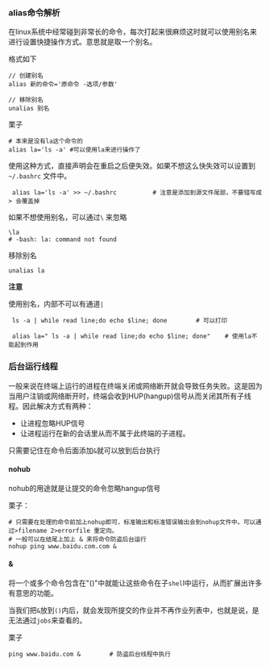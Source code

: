 ### alias命令解析

在linux系统中经常碰到非常长的命令，每次打起来很麻烦这时就可以使用别名来进行设置快捷操作方式。意思就是取一个别名。

格式如下

```
// 创建别名
alias 新的命令='原命令 -选项/参数'

// 移除别名
unalias 别名
```

栗子

```
# 本来是没有la这个命令的
alias la='ls -a' #可以使用la来进行操作了
```

使用这种方式，直接声明会在重启之后便失效。如果不想这么快失效可以设置到`~/.bashrc` 文件中。

```
 alias la='ls -a' >> ~/.bashrc 			# 注意是添加到源文件尾部，不要错写成 > 会覆盖掉
```

如果不想使用别名，可以通过`\` 来忽略

```
\la
# -bash: la: command not found
```

移除别名

```
unalias la
```

__注意__ 

使用别名，内部不可以有通道`|`

```
 ls -a | while read line;do echo $line; done		# 可以打印
 
 alias la=" ls -a | while read line;do echo $line; done" 	# 使用la不能起到作用
```



### 后台运行线程

一般来说在终端上运行的进程在终端关闭或网络断开就会导致任务失败。这是因为当用户注销或网络断开时，终端会收到HUP(hangup)信号从而关闭其所有子线程。因此解决方式有两种：

* 让进程忽略HUP信号
* 让进程运行在新的会话里从而不属于此终端的子进程。

只需要记住在命令后面添加`&`就可以放到后台执行

#### nohub

nohub的用途就是让提交的命令忽略hangup信号

栗子：

```
# 只需要在处理的命令前加上nohup即可，标准输出和标准错误输出会到nohup文件中。可以通过>filename 2>errorfile 重定向。
# 一般可以在结尾上加上 & 来将命令防盗后台运行
nohup ping www.baidu.com.com &
```



#### &

将一个或多个命令包含在"()"中就能让这些命令在子`shel`l中运行，从而扩展出许多有意思的功能。

当我们把`&`放到`()`内后，就会发现所提交的作业并不再作业列表中，也就是说，是无法通过`jobs`来查看的。

栗子

```
ping www.baidu.com &		# 防盗后台线程中执行
```

